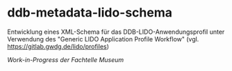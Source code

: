 # ddb-metadata-lido-schema
Entwicklung eines XML-Schema für das DDB-LIDO-Anwendungsprofil unter Verwendung des "Generic LIDO Application Profile Workflow" (vgl. https://gitlab.gwdg.de/lido/profiles)

*Work-in-Progress der Fachtelle Museum*
